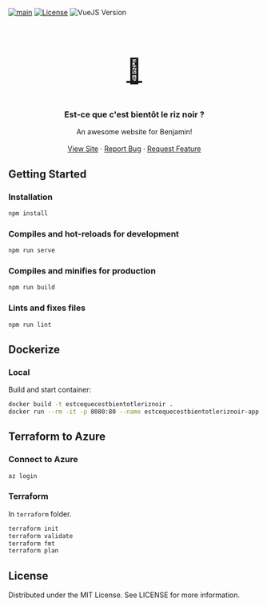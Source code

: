 [![main](https://github.com/jterral/estcequecestbientotleriznoir/actions/workflows/main.yml/badge.svg)](https://github.com/jterral/estcequecestbientotleriznoir/actions/workflows/main.yml)
[![License](https://img.shields.io/badge/license-MIT-blue)](https://opensource.org/licenses/MIT)
![VueJS Version](https://img.shields.io/badge/vue.js-3.2.13-33A06F?logo=vue.js)

<br />
<div align="center">
  <a href="https://github.com/jterral/estcequecestbientotleriznoir">
    <p style="font-size:48px">
        🍚
    </p>
  </a>

  <h3 align="center">Est-ce que c'est bientôt le riz noir ?</h3>

  <p align="center">
    An awesome website for Benjamin!
    <br />
    <br />
    <a href="https://www.estcequecestbientotleriznoir.fr/">View Site</a>
    ·
    <a href="https://github.com/jterral/estcequecestbientotleriznoir/issues">Report Bug</a>
    ·
    <a href="https://github.com/jterral/estcequecestbientotleriznoir/issues">Request Feature</a>
  </p>
</div>

## Getting Started

### Installation

```sh
npm install
```

### Compiles and hot-reloads for development

```sh
npm run serve
```

### Compiles and minifies for production

```sh
npm run build
```

### Lints and fixes files

```sh
npm run lint
```

## Dockerize

### Local

Build and start container:

```sh
docker build -t estcequecestbientotleriznoir .
docker run --rm -it -p 8080:80 --name estcequecestbientotleriznoir-app estcequecestbientotleriznoir
```

## Terraform to Azure

### Connect to Azure

```sh
az login
```

### Terraform

In `terraform` folder.

```sh
terraform init
terraform validate
terraform fmt
terraform plan
```

## License

Distributed under the MIT License. See LICENSE for more information.
